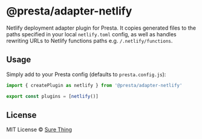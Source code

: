 # @presta/adapter-netlify

Netlify deployment adapter plugin for Presta. It copies generated files to the
paths specified in your local `netlify.toml` config, as well as handles
rewriting URLs to Netlify functions paths e.g. `/.netlify/functions`.

## Usage

Simply add to your Presta config (defaults to `presta.config.js`):

```javascript
import { createPlugin as netlify } from '@presta/adapter-netlify'

export const plugins = [netlify()]
```

## License

MIT License © [Sure Thing](https://github.com/sure-thing)
